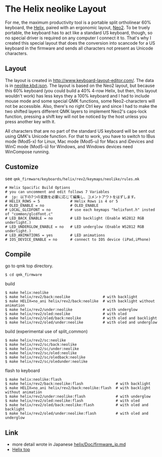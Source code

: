 # The Helix neolike Layout

For me, the maximum productivity tool is a portable split ortholinear 60% keyboard, the [Helix](../../..), paired with an ergonomic layout, [Neo2](https://neo-layout.org/). To be truely portable, the keyboard has to act like a standard US keyboard, though, so no special driver is required on any computer I connect it to. That's why I created this special layout that does the conversion into scancode for a US keyboard in the firmware and sends all characters not present as Unicode characters.

## Layout

The layout is created in http://www.keyboard-layout-editor.com/. The data is in [neolike.kbd.json](neolike.kbd.json). The layout is based on the Neo2 layout, but because this 60% keyboard (you could build a 40% 4-row Helix, but then, this layout wouldn't work) has less keys they a 100% keyboard and I had to include mouse mode and some special QMK functions, some Neo2-characters will not be accessible. Also, there's no right Ctrl key and since I had to make the two shifted layers different QMK layers to implement Neo2's caps-lock function, pressing a shift key will not be noticed by the host unless you press another key with it.

All characters that are no part of the standard US keyboard will be sent out using QMK's Unicode function. For that to work, you have to switch to IBus mode (Mod5-x) for Linux, Mac mode (Mod5-u) for Macs and iDevices and WinC mode (Mod5-ü) for Windows, and Windows devices need WinCompose running.


## Customize

see `qmk_firmware/keyboards/helix/rev2/keymaps/neolike/rules.mk`

```
# Helix Spacific Build Options
# you can uncomment and edit follows 7 Variables
#  jp: 以下の7つの変数を必要に応じて編集し、コメントアウトをはずします。
# HELIX_ROWS = 5              # Helix Rows is 4 or 5
# OLED_ENABLE = no            # OLED_ENABLE
# LOCAL_GLCDFONT = no         # use each keymaps "helixfont.h" insted of "common/glcdfont.c"
# LED_BACK_ENABLE = no        # LED backlight (Enable WS2812 RGB underlight.)
# LED_UNDERGLOW_ENABLE = no   # LED underglow (Enable WS2812 RGB underlight.)
# LED_ANIMATIONS = yes        # LED animations
# IOS_DEVICE_ENABLE = no      # connect to IOS device (iPad,iPhone)
```
## Compile

go to qmk top directory.
```
$ cd qmk_firmware
```

build
```
$ make helix:neolike
$ make helix/rev2/back:neolike               # with backlight
$ make HELIX=no_ani helix/rev2/back:neolike  # with backlight without animation
$ make helix/rev2/under:neolike              # with underglow
$ make helix/rev2/oled:neolike               # with oled
$ make helix/rev2/oled/back:neolike          # with oled and backlight
$ make helix/rev2/oled/under:neolike         # with oled and underglow
```

build (experimental use of split_common)
```
$ make helix/rev2/sc:neolike
$ make helix/rev2/sc/back:neolike
$ make helix/rev2/sc/under:neolike
$ make helix/rev2/sc/oled:neolike
$ make helix/rev2/sc/oledback:neolike
$ make helix/rev2/sc/oledunder:neolike
```

flash to keyboard
```
$ make helix:neolike:flash
$ make helix/rev2/back:neolike:flash               # with backlight
$ make HELIX=no_ani helix/rev2/back:neolike:flash  # with backlight without animation
$ make helix/rev2/under:neolike:flash              # with underglow
$ make helix/rev2/oled:neolike:flash               # with oled
$ make helix/rev2/oled/back:neolike:flash          # with oled and backlight
$ make helix/rev2/oled/under:neolike:flash         # with oled and underglow

```

## Link
* more detail wrote in Japanese [helix/Doc/firmware_jp.md](https://github.com/MakotoKurauchi/helix/blob/master/Doc/firmware_jp.md)
* [Helix top](https://github.com/MakotoKurauchi/helix)

